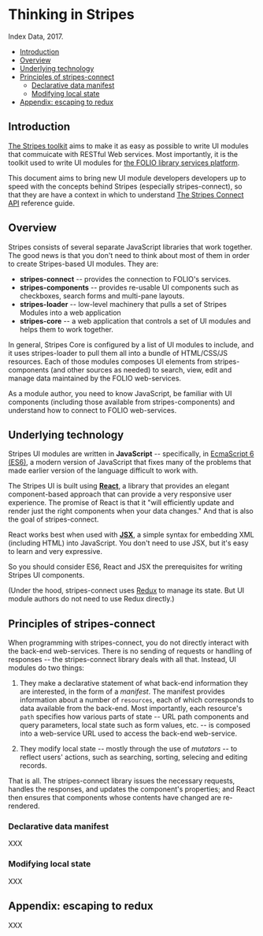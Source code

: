 # Thinking in Stripes

Index Data, 2017.
  
<!-- ../../okapi/doc/md2toc -l 2 thinking-in-stripes.md -->
* [Introduction](#introduction)
* [Overview](#overview)
* [Underlying technology](#underlying-technology)
* [Principles of stripes-connect](#principles-of-stripes-connect)
    * [Declarative data manifest](#declarative-data-manifest)
    * [Modifying local state](#modifying-local-state)
* [Appendix: escaping to redux](#appendix-escaping-to-redux)


## Introduction

[The Stripes toolkit](https://github.com/folio-org/stripes-core) aims to make it as easy as possible to write UI modules that commuicate with RESTful Web services. Most importantly, it is the toolkit used to write UI modules for [the FOLIO library services platform](https://www.folio.org/).

This document aims to bring new UI module developers developers up to speed with the concepts behind Stripes (especially stripes-connect), so that they are have a context in which to understand [The Stripes Connect API](api.md)  reference guide.

## Overview

Stripes consists of several separate JavaScript libraries that work together. The good news is that you don't need to think about most of them in order to create Stripes-based UI modules. They are:

* **stripes-connect** -- provides the connection to FOLIO's services.
* **stripes-components** -- provides re-usable UI components such as checkboxes, search forms and multi-pane layouts.
* **stripes-loader** -- low-level machinery that pulls a set of Stripes Modules into a web application
* **stripes-core** -- a web application that controls a set of UI modules and helps them to work together.

In general, Stripes Core is configured by a list of UI modules to include, and it uses stripes-loader to pull them all into a bundle of HTML/CSS/JS resources. Each of those modules composes UI elements from stripes-components (and other sources as needed) to search, view, edit and manage data maintained by the FOLIO web-services.

As a module author, you need to know JavaScript, be familiar with UI components (including those available from stripes-components) and understand how to connect to FOLIO web-services.

## Underlying technology

Stripes UI modules are written in **JavaScript** -- specifically, in [EcmaScript 6 (ES6)](http://es6-features.org/), a modern version of JavaScript that fixes many of the problems that made earlier version of the language difficult to work with.

The Stripes UI is built using [**React**](https://facebook.github.io/react/), a library that provides an elegant component-based approach that can provide a very responsive user experience. The promise of React is that it "will efficiently update and render just the right components when your data changes." And that is also the goal of stripes-connect.

React works best when used with [**JSX**](https://jsx.github.io/), a simple syntax for embedding XML (including HTML) into JavaScript. You don't need to use JSX,  but it's easy to learn and very expressive.

So you should consider ES6, React and JSX the prerequisites for writing Stripes UI components.

(Under the hood, stripes-connect uses [Redux](https://github.com/reactjs/redux) to manage its state. But UI module authors do not need to use Redux directly.)

## Principles of stripes-connect

When programming with stripes-connect, you do not directly interact with the back-end web-services. There is no sending of requests or handling of responses -- the stripes-connect library deals with all that. Instead, UI modules do two things:

1. They make a declarative statement of what back-end information they are interested, in the form of a _manifest_. The manifest provides information about a number of `resources`, each of which corresponds to data available from the back-end. Most importantly, each resource's `path` specifies how various parts of state -- URL path components and query parameters, local state such as form values, etc. -- is composed into a web-service URL used to access the back-end web-service.

2. They modify local state -- mostly through the use of _mutators_ -- to reflect users' actions, such as searching, sorting, selecing and editing records.

That is all. The stripes-connect library issues the necessary requests, handles the responses, and updates the component's properties; and React then ensures that components whose contents have changed are re-rendered.

### Declarative data manifest

XXX

### Modifying local state

XXX

## Appendix: escaping to redux

XXX

